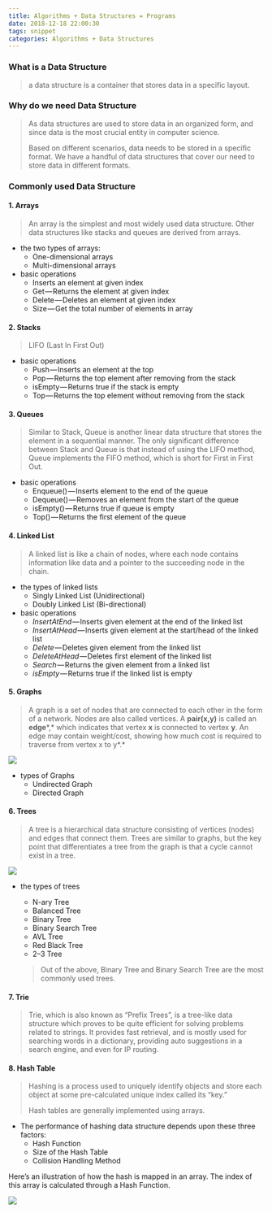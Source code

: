 ```yaml
---
title: Algorithms + Data Structures = Programs
date: 2018-12-18 22:00:30
tags: snippet
categories: Algorithms + Data Structures
---
```


### What is a Data Structure

> a data structure is a container that stores data in a specific layout. 

### Why do we need Data Structure

> As data structures are used to store data in an organized form, and since data is the most crucial entity in computer science.
>
> Based on different scenarios, data needs to be stored in a specific format. We have a handful of data structures that cover our need to store data in different formats.

### Commonly used Data Structure

#### 1. Arrays

> An array is the simplest and most widely used data structure. Other data structures like stacks and queues are derived from arrays.

- the two types of arrays:
  - One-dimensional arrays
  - Multi-dimensional arrays
- basic operations
  - Inserts an element at given index
  - Get — Returns the element at given index
  - Delete — Deletes an element at given index
  - Size — Get the total number of elements in array

#### 2. Stacks

> LIFO (Last In First Out)

- basic operations
  - Push — Inserts an element at the top
  - Pop — Returns the top element after removing from the stack
  - isEmpty — Returns true if the stack is empty
  - Top — Returns the top element without removing from the stack

#### 3. Queues

> Similar to Stack, Queue is another linear data structure that stores the element in a sequential manner. The only significant difference between Stack and Queue is that instead of using the LIFO method, Queue implements the FIFO method, which is short for First in First Out.

- basic operations
  - Enqueue() — Inserts element to the end of the queue
  - Dequeue() — Removes an element from the start of the queue
  - isEmpty() — Returns true if queue is empty
  - Top() — Returns the first element of the queue

#### 4. Linked List

> A linked list is like a chain of nodes, where each node contains information like data and a pointer to the succeeding node in the chain.

- the types of linked lists
  - Singly Linked List (Unidirectional)
  - Doubly Linked List (Bi-directional)
- basic operations
  - *InsertAtEnd* — Inserts given element at the end of the linked list
  - *InsertAtHead* — Inserts given element at the start/head of the linked list
  - *Delete* — Deletes given element from the linked list
  - *DeleteAtHead* — Deletes first element of the linked list
  - *Search* — Returns the given element from a linked list
  - *isEmpty* — Returns true if the linked list is empty

#### 5. Graphs

> A graph is a set of nodes that are connected to each other in the form of a network. Nodes are also called vertices. A **pair(x,y)** is called an **edge***,* which indicates that vertex **x** is connected to vertex **y**. An edge may contain weight/cost, showing how much cost is required to traverse from vertex x to y*.*

![](https://i.imgur.com/9sHq0Ek.png)

- types of Graphs
  - Undirected Graph
  - Directed Graph

#### 6. Trees

> A tree is a hierarchical data structure consisting of vertices (nodes) and edges that connect them. Trees are similar to graphs, but the key point that differentiates a tree from the graph is that a cycle cannot exist in a tree.

![](https://i.imgur.com/R6zwf9U.png)

- the types of trees

  - N-ary Tree
  - Balanced Tree
  - Binary Tree
  - Binary Search Tree
  - AVL Tree
  - Red Black Tree
  - 2–3 Tree

  > Out of the above, Binary Tree and Binary Search Tree are the most commonly used trees.

#### 7. Trie

> Trie, which is also known as “Prefix Trees”, is a tree-like data structure which proves to be quite efficient for solving problems related to strings. It provides fast retrieval, and is mostly used for searching words in a dictionary, providing auto suggestions in a search engine, and even for IP routing.

#### 8. Hash Table

> Hashing is a process used to uniquely identify objects and store each object at some pre-calculated unique index called its “key.”
>
> Hash tables are generally implemented using arrays.

- The performance of hashing data structure depends upon these three factors:
  - Hash Function
  - Size of the Hash Table
  - Collision Handling Method

Here’s an illustration of how the hash is mapped in an array. The index of this array is calculated through a Hash Function.

![](https://i.imgur.com/fkxWuxr.png)
